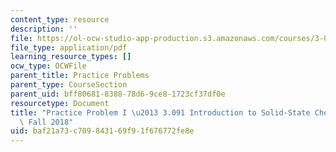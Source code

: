 ```yaml
---
content_type: resource
description: ''
file: https://ol-ocw-studio-app-production.s3.amazonaws.com/courses/3-091-introduction-to-solid-state-chemistry-fall-2018/baf21a73c709843169f91f676772fe8e_MIT3_091F18_PPI.pdf
file_type: application/pdf
learning_resource_types: []
ocw_type: OCWFile
parent_title: Practice Problems
parent_type: CourseSection
parent_uid: bff80681-8388-78d6-9ce8-1723cf37df0e
resourcetype: Document
title: "Practice Problem I \u2013 3.091 Introduction to Solid-State Chemistry \u2013\
  \ Fall 2018"
uid: baf21a73-c709-8431-69f9-1f676772fe8e
---
```

